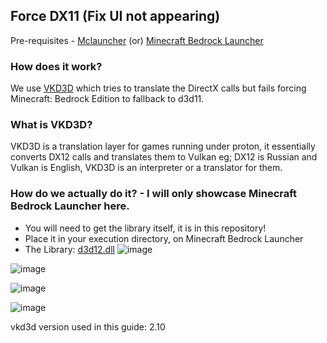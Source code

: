 ## Force DX11 (Fix UI not appearing)

Pre-requisites - [Mclauncher](https://github.com/MCMrARM/mc-w10-version-launcher/releases/tag/0.4.0) (or) [Minecraft Bedrock Launcher](https://bedrocklauncher.github.io/)
### How does it work?

We use [VKD3D](https://github.com/HansKristian-Work/vkd3d-proton) which tries to translate the DirectX calls but fails forcing Minecraft: Bedrock Edition to fallback to d3d11.
### What is VKD3D?

VKD3D is a translation layer for games running under proton, it essentially converts DX12 calls and translates them to Vulkan eg; DX12 is Russian and Vulkan is English, VKD3D is an interpreter or a translator for them.

### How do we actually do it? - I will only showcase Minecraft Bedrock Launcher here.

* You will need to get the library itself, it is in this repository!
* Place it in your execution directory, on Minecraft Bedrock Launcher
* The Library: [d3d12.dll](https://raw.githubusercontent.com/Hzqkii/DX11-Bedrock-Guide/main/d3d12.dll)
![image](https://github.com/Hzqkii/DX11-Bedrock-Guide/assets/128440086/fa39abba-efe9-4f02-9139-904588779460)

![image](https://github.com/Hzqkii/DX11-Bedrock-Guide/assets/128440086/2a9edc6b-107a-4246-a74e-bc16d3a366cf)

![image](https://github.com/Hzqkii/DX11-Bedrock-Guide/assets/128440086/688155dc-24f0-46eb-a234-fa7737c4e85d)

![image](https://github.com/Hzqkii/DX11-Bedrock-Guide/assets/128440086/b479cc82-866b-4a52-9777-c2183c170795)


vkd3d version used in this guide: 2.10
